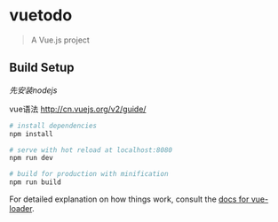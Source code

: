 # vuetodo

> A Vue.js project

## Build Setup

*先安装nodejs*

vue语法 http://cn.vuejs.org/v2/guide/

``` bash
# install dependencies
npm install

# serve with hot reload at localhost:8080
npm run dev

# build for production with minification
npm run build
```

For detailed explanation on how things work, consult the [docs for vue-loader](http://vuejs.github.io/vue-loader).
